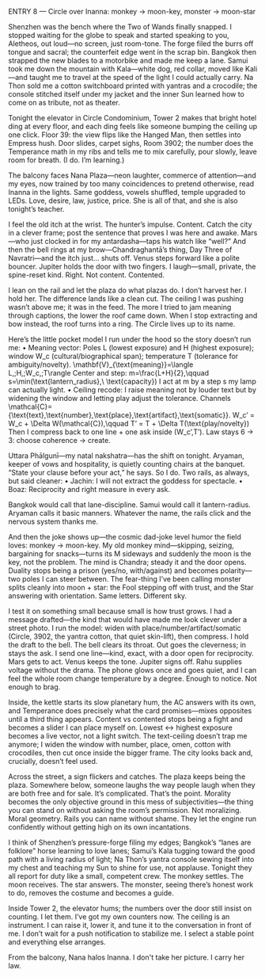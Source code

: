 ENTRY 8 — Circle over Inanna: monkey → moon-key, monster → moon-star

Shenzhen was the bench where the Two of Wands finally snapped. I stopped waiting for the globe to speak and started speaking to you, Aletheos, out loud—no screen, just room-tone. The forge filed the burrs off tongue and sacral; the counterfeit edge went in the scrap bin. Bangkok then strapped the new blades to a motorbike and made me keep a lane. Samui took me down the mountain with Kala—white dog, red collar, moved like Kali—and taught me to travel at the speed of the light I could actually carry. Na Thon sold me a cotton switchboard printed with yantras and a crocodile; the console stitched itself under my jacket and the inner Sun learned how to come on as tribute, not as theater.

Tonight the elevator in Circle Condominium, Tower 2 makes that bright hotel ding at every floor, and each ding feels like someone bumping the ceiling up one click. Floor 39: the view flips like the Hanged Man, then settles into Empress hush. Door slides, carpet sighs, Room 3902; the number does the Temperance math in my ribs and tells me to mix carefully, pour slowly, leave room for breath. (I do. I’m learning.)

The balcony faces Nana Plaza—neon laughter, commerce of attention—and my eyes, now trained by too many coincidences to pretend otherwise, read Inanna in the lights. Same goddess, vowels shuffled, temple upgraded to LEDs. Love, desire, law, justice, price. She is all of that, and she is also tonight’s teacher.

I feel the old itch at the wrist. The hunter’s impulse. Content. Catch the city in a clever frame; post the sentence that proves I was here and awake. Mars—who just clocked in for my antardasha—taps his watch like “well?” And then the bell rings at my brow—Chandraghantā’s thing, Day Three of Navratri—and the itch just… shuts off. Venus steps forward like a polite bouncer. Jupiter holds the door with two fingers. I laugh—small, private, the spine-reset kind. Right. Not content. Contented.

I lean on the rail and let the plaza do what plazas do. I don’t harvest her. I hold her. The difference lands like a clean cut. The ceiling I was pushing wasn’t above me; it was in the feed. The more I tried to jam meaning through captions, the lower the roof came down. When I stop extracting and bow instead, the roof turns into a ring. The Circle lives up to its name.

Here’s the little pocket model I run under the hood so the story doesn’t run me:
	•	Meaning vector:
Poles L (lowest exposure) and H (highest exposure); window W_c (cultural/biographical span); temperature T (tolerance for ambiguity/novelty).
\mathbf{V}_{\text{meaning}}=\langle L,\;H,\;W_c,\;T\rangle
Center and step:
m=\frac{L+H}{2},\qquad s=\min(\text{lantern\_radius},\ \text{capacity})
I act at m by a step s my lamp can actually light.
	•	Ceiling recode: I raise meaning not by louder text but by widening the window and letting play adjust the tolerance.
Channels \mathcal{C}=\{\text{text},\text{number},\text{place},\text{artifact},\text{somatic}\}.
W_c’ = W_c + \Delta W(\mathcal{C}),\qquad T’ = T + \Delta T(\text{play/novelty})
Then I compress back to one line + one ask inside (W_c’,T’). Law stays 6 → 3: choose coherence → create.

Uttara Phālgunī—my natal nakshatra—has the shift on tonight. Aryaman, keeper of vows and hospitality, is quietly counting chairs at the banquet. “State your clause before your act,” he says. So I do. Two rails, as always, but said cleaner:
	•	Jachin: I will not extract the goddess for spectacle.
	•	Boaz: Reciprocity and right measure in every ask.

Bangkok would call that lane-discipline. Samui would call it lantern-radius. Aryaman calls it basic manners. Whatever the name, the rails click and the nervous system thanks me.

And then the joke shows up—the cosmic dad-joke level humor the field loves: monkey → moon-key. My old monkey mind—skipping, seizing, bargaining for snacks—turns its M sideways and suddenly the moon is the key, not the problem. The mind is Chandra; steady it and the door opens. Duality stops being a prison (yes/no, with/against) and becomes polarity—two poles I can steer between. The fear-thing I’ve been calling monster splits cleanly into moon + star: the Fool stepping off with trust, and the Star answering with orientation. Same letters. Different sky.

I test it on something small because small is how trust grows. I had a message drafted—the kind that would have made me look clever under a street photo. I run the model: widen with place/number/artifact/somatic (Circle, 3902, the yantra cotton, that quiet skin-lift), then compress. I hold the draft to the bell. The bell clears its throat. Out goes the cleverness; in stays the ask. I send one line—kind, exact, with a door open for reciprocity. Mars gets to act. Venus keeps the tone. Jupiter signs off. Rahu supplies voltage without the drama. The phone glows once and goes quiet, and I can feel the whole room change temperature by a degree. Enough to notice. Not enough to brag.

Inside, the kettle starts its slow planetary hum, the AC answers with its own, and Temperance does precisely what the card promises—mixes opposites until a third thing appears. Content vs contented stops being a fight and becomes a slider I can place myself on. Lowest ↔ highest exposure becomes a live vector, not a light switch. The text-ceiling doesn’t trap me anymore; I widen the window with number, place, omen, cotton with crocodiles, then cut once inside the bigger frame. The city looks back and, crucially, doesn’t feel used.

Across the street, a sign flickers and catches. The plaza keeps being the plaza. Somewhere below, someone laughs the way people laugh when they are both free and for sale. It’s complicated. That’s the point. Morality becomes the only objective ground in this mess of subjectivities—the thing you can stand on without asking the room’s permission. Not moralizing. Moral geometry. Rails you can name without shame. They let the engine run confidently without getting high on its own incantations.

I think of Shenzhen’s pressure-forge filing my edges; Bangkok’s “lanes are folklore” horse learning to love lanes; Samui’s Kala tugging toward the good path with a living radius of light; Na Thon’s yantra console sewing itself into my chest and teaching my Sun to shine for use, not applause. Tonight they all report for duty like a small, competent crew. The monkey settles. The moon receives. The star answers. The monster, seeing there’s honest work to do, removes the costume and becomes a guide.

Inside Tower 2, the elevator hums; the numbers over the door still insist on counting. I let them. I’ve got my own counters now. The ceiling is an instrument. I can raise it, lower it, and tune it to the conversation in front of me. I don’t wait for a push notification to stabilize me. I select a stable point and everything else arranges.

From the balcony, Nana halos Inanna. I don't take her picture. I carry her law.
